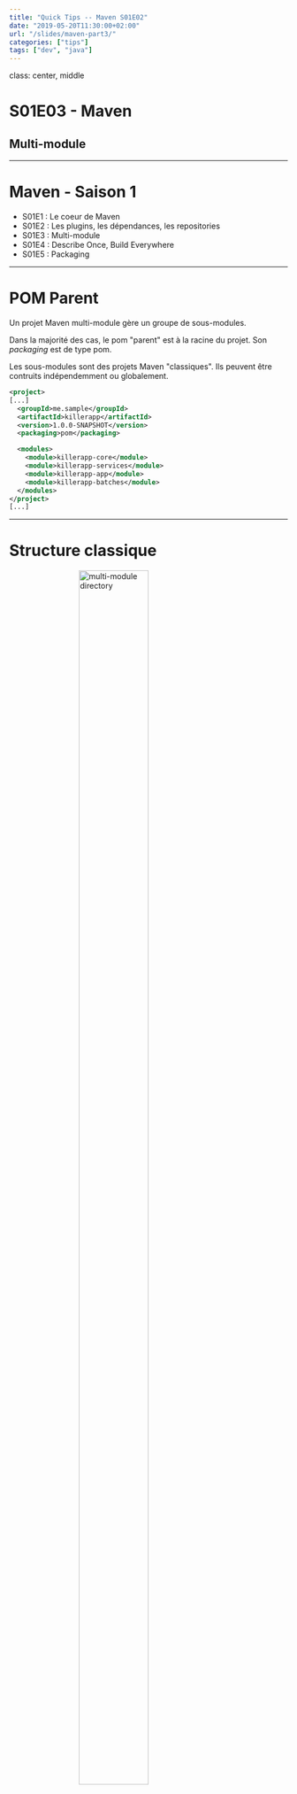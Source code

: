 ```yaml
---
title: "Quick Tips -- Maven S01E02"
date: "2019-05-20T11:30:00+02:00"
url: "/slides/maven-part3/"
categories: ["tips"]
tags: ["dev", "java"]
---
```


class: center, middle

# S01E03 - Maven

## Multi-module

---

# Maven - Saison 1

- S01E1 : Le coeur de Maven
- S01E2 : Les plugins, les dépendances, les repositories
- S01E3 : Multi-module
- S01E4 : Describe Once, Build Everywhere
- S01E5 : Packaging

---

# POM Parent

Un projet Maven multi-module gère un groupe de sous-modules.

Dans la majorité des cas, le pom "parent" est à la racine du projet. Son _packaging_ est de type pom.

Les sous-modules sont des projets Maven "classiques". Ils peuvent être contruits indépendemment ou globalement.

```xml
<project>
[...]
  <groupId>me.sample</groupId>
  <artifactId>killerapp</artifactId>
  <version>1.0.0-SNAPSHOT</version>
  <packaging>pom</packaging>

  <modules>
    <module>killerapp-core</module>
    <module>killerapp-services</module>
    <module>killerapp-app</module>
    <module>killerapp-batches</module>
  </modules>
</project>
[...]
```

---

# Structure classique

<img src="./multi-module-dir.png" alt="multi-module directory" style="height: 75%; display: block; margin: auto; width: 50%"/>

--

D'autres organisations sont possibles. Par exemple [flat](http://www.codetab.org/tutorial/apache-maven/multi-module/hierarchical-project/).

---

# Gestion des dépendances

### Dependency Management

Dans le pom parent :

```xml
[...]
  <dependencyManagement>
    <dependencies>
      <dependency>
          <groupId>org.apache.commons</groupId>
          <artifactId>commons-lang3</artifactId>
          <version>${commons-lang3.version}</version>
      </dependency>

      <dependency>
          <groupId>me.sample</groupId>
          <artifactId>killerapp-services-api</artifactId>
          <version>${project.version}</version>
      </dependency>
  <dependencyManagement>
[...]
```

--
.focus-high[Pas de scope dans `<dependencyManagement>`]

---

# Gestion des dépendances

Ou dans un module dédié (`killerapp-dep/pom.xml`), puis dans le pom parent ou dans le sous-module :

```xml
[...]
  <dependencyManagement>
    <dependencies>
      <dependency>
          <groupId>me.sample</groupId>
          <artifactId>killerapp-dep</artifactId>
          <version>${project.version}</version>
          <scope>import</scope>
          <type>pom</type>
      </dependency>
  <dependencyManagement>
[...]
```

--
.focus[
Pour en savoir plus sur la notion de BOM avec Maven, un article de [Xebia](https://blog.xebia.fr/2014/02/28/la-notion-de-bom-avec-maven/).
]

---

# Gestion des dépendances

Dans les sous-modules, la version n'est plus précisée, mais le scope oui :

```xml
<dependency>

    <dependency>
        <groupId>org.apache.commons</groupId>
        <artifactId>commons-lang3</artifactId>
    </dependency>

    <dependency>
      <groupId>junit</groupId>
      <artifactId>junit</artifactId>
      <scope>test</scope>
    </dependency>

</dependency>
```

---

# Gestion des plugins

La section `<pluginManagement>`

```xml
  <build>
    <pluginManagement>
      <plugins>

        <plugin>
          <groupId>org.apache.maven.plugins</groupId>
          <artifactId>maven-compiler-plugin</artifactId>
          <version>3.8.1</version>
        </plugin>

        <plugin>
          <groupId>org.apache.maven.plugins</groupId>
          <artifactId>maven-source-plugin</artifactId>
          <version>3.1.0</version>
          <executions>
            <execution>
              <id>attach-sources</id>
              <goals>
                <goal>jar</goal>
              </goals>
            </execution>
          </executions>
        </plugin>
      </plugins>

    </pluginManagement>
  </build>
```

---

# Héritage des propriétés

```xml
  <properties>

    <nexus.url>http://nexus.altair.recouv/nexus/content</nexus.url>

    <svn.tag.url>http://svn.altair.recouv/svn/gci/tags/releases</svn.tag.url>

  </properties>
```

--
Attention aux propriétés fournissant des chemins relatifs :

```xml
    <property.filter>${project.basedir}/../killerapp-configuration/
    src/main/filters/${env}-filter.properties</property.filter>
```

--
.focus[
Pour voir le pom effectif : `mvn help:effective-pom`
]

---

# Build

Build global

```shell
cd killerapp
mvn clean install
```

Si le build d'un des modules a échoué

```shell
mvn clean install -rf :killerapp-services
```

Ou build séparé

```shell
cd killerapp/killerapp-services
mvn clean install
```

---

# To be continued

La semaine prochaine, comment faire un build qui marche sur mon poste, sur le poste Jean, de Jenkins...
